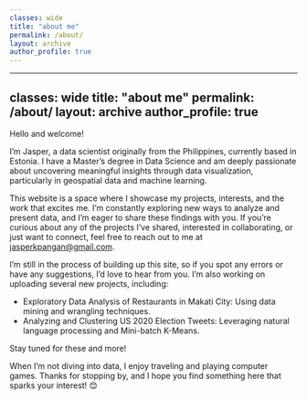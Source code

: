 ```yaml
---
classes: wide
title: "about me"
permalink: /about/
layout: archive
author_profile: true
---
```

---
classes: wide
title: "about me"
permalink: /about/
layout: archive
author_profile: true
---
Hello and welcome!

I’m Jasper, a data scientist originally from the Philippines, currently based in Estonia. I have a Master’s degree in Data Science and am deeply passionate about uncovering meaningful insights through data visualization, particularly in geospatial data and machine learning.

This website is a space where I showcase my projects, interests, and the work that excites me. I’m constantly exploring new ways to analyze and present data, and I’m eager to share these findings with you. If you’re curious about any of the projects I’ve shared, interested in collaborating, or just want to connect, feel free to reach out to me at <jasperkpangan@gmail.com>.

I’m still in the process of building up this site, so if you spot any errors or have any suggestions, I’d love to hear from you. I’m also working on uploading several new projects, including:

- Exploratory Data Analysis of Restaurants in Makati City: Using data mining and wrangling techniques.
- Analyzing and Clustering US 2020 Election Tweets: Leveraging natural language processing and Mini-batch K-Means.

Stay tuned for these and more!

When I’m not diving into data, I enjoy traveling and playing computer games. Thanks for stopping by, and I hope you find something here that sparks your interest! 😊


 
<!-- I am Jasper Pangan, a data scientist who's  -->
<!-- My goal is to build something that can be impactful to the society through   -->

 <!-- using data. I find geospatial data interesting (hence, most of my work uses geospatial data) -->



<!-- ## My Background -->
<!-- I started my career as an actuarial analyst doing retirement valuation. -->
<!-- The beginning of my journey in the Data Science industry is when I worked as an analytics consultant for a consulting firm. s -->


<!-- ##  -->